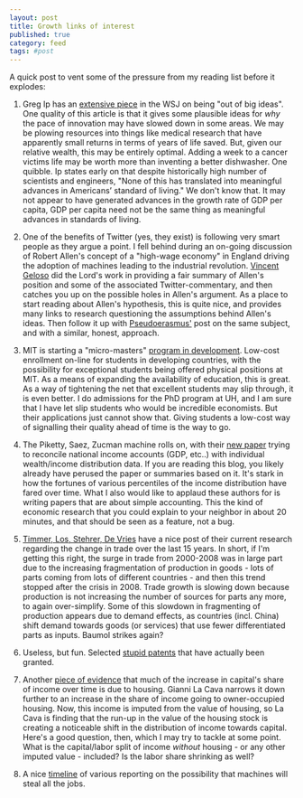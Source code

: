 ```yaml
---
layout: post
title: Growth links of interest
published: true
category: feed
tags: #post
---
```


A quick post to vent some of the pressure from my reading list before it explodes: 

1. Greg Ip has an [extensive piece](http://www.wsj.com/articles/the-economys-hidden-problem-were-out-of-big-ideas-1481042066) in the WSJ on being "out of big ideas". One quality of this article is that it gives some plausible ideas for *why* the pace of innovation may have slowed down in some areas. We may be plowing resources into things like medical research that have apparently small returns in terms of years of life saved. But, given our relative wealth, this may be entirely optimal. Adding a week to a cancer victims life may be worth more than inventing a better dishwasher. One quibble. Ip states early on that despite historically high number of scientists and engineers, "None of this has translated into meaningful advances in Americans’ standard of living." We don't know that. It may not appear to have generated advances in the growth rate of GDP per capita, GDP per capita need not be the same thing as meaningful advances in standards of living. 

2. One of the benefits of Twitter (yes, they exist) is following very smart people as they argue a point. I fell behind during an on-going discussion of Robert Allen's concept of a "high-wage economy" in England driving the adoption of machines leading to the industrial revolution. [Vincent Geloso](https://notesonliberty.com/2016/12/07/the-high-wage-economy-hypothesis/) did the Lord's work in providing a fair summary of Allen's position and some of the associated Twitter-commentary, and then catches you up on the possible holes in Allen's argument. As a place to start reading about Allen's hypothesis, this is quite nice, and provides many links to research questioning the assumptions behind Allen's ideas. Then follow it up with [Pseudoerasmus'](https://pseudoerasmus.com/2016/12/01/allen/) post on the same subject, and with a similar, honest, approach. 

3. MIT is starting a "micro-masters" [program in development](http://news.mit.edu/2016/mitx-micromasters-program-development-economics-masters-degree-1205). Low-cost enrollment on-line for students in developing countries, with the possibility for exceptional students being offered physical positions at MIT. As a means of expanding the availability of education, this is great. As a way of tightening the net that excellent students may slip through, it is even better. I do admissions for the PhD program at UH, and I am sure that I have let slip students who would be incredible economists. But their applications just cannot show that. Giving students a low-cost way of signalling their quality ahead of time is the way to go. 

4. The Piketty, Saez, Zucman machine rolls on, with their [new paper](http://equitablegrowth.org/research-analysis/economic-growth-in-the-united-states-a-tale-of-two-countries/) trying to reconcile national income accounts (GDP, etc..) with individual wealth/income distribution data. If you are reading this blog, you likely already have perused the paper or summaries based on it. It's stark in how the fortunes of various percentiles of the income distribution have fared over time. What I also would like to applaud these authors for is writing papers that are about simple accounting. This the kind of economic research that you could explain to your neighbor in about 20 minutes, and that should be seen as a feature, not a bug.

5. [Timmer, Los, Stehrer, De Vries](http://voxeu.org/article/production-fragmentation-and-global-trade-slowdown) have a nice post of their current research regarding the change in trade over the last 15 years. In short, if I'm getting this right, the surge in trade from 2000-2008 was in large part due to the increasing fragmentation of production in goods - lots of parts coming from lots of different countries - and then this trend stopped after the crisis in 2008. Trade growth is slowing down because production is not increasing the number of sources for parts any more, to again over-simplify. Some of this slowdown in fragmenting of production appears due to demand effects, as countries (incl. China) shift demand towards goods (or services) that use fewer differentiated parts as inputs. Baumol strikes again?

6. Useless, but fun. Selected [stupid patents](http://www.freepatentsonline.com/crazy.html) that have actually been granted.

7. Another [piece of evidence](http://voxeu.org/article/piketty-s-housing-capital-results-new-us-facts) that much of the increase in capital's share of income over time is due to housing. Gianni La Cava narrows it down further to an increase in the share of income going to owner-occupied housing. Now, this income is imputed from the value of housing, so La Cava is finding that the run-up in the value of the housing stock is creating a noticeable shift in the distribution of income towards capital. Here's a good question, then, which I may try to tackle at some point. What is the capital/labor split of income *without* housing - or any other imputed value - included? Is the labor share shrinking as well?  

8. A nice [timeline](https://timeline.com/robots-have-been-about-to-take-all-the-jobs-for-more-than-200-years-5c9c08a2f41d#.6kz8o2jlp) of various reporting on the possibility that machines will steal all the jobs. 